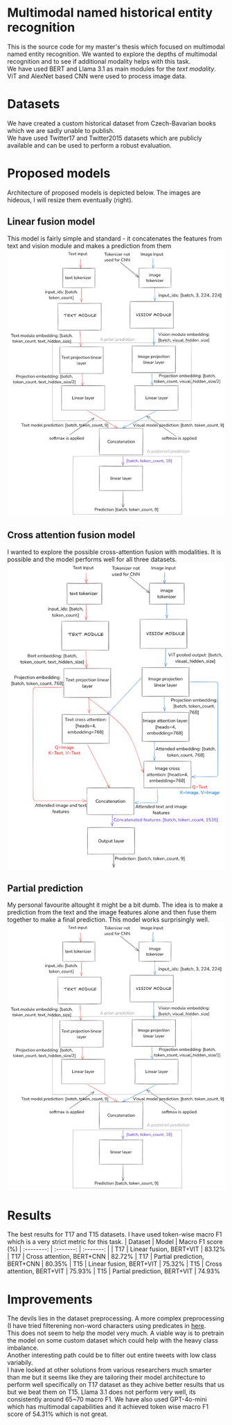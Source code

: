 # Multimodal named historical entity recognition
This is the source code for my master's thesis which focused on multimodal named entity recognition. We wanted to explore the depths of multimodal recognition and to see if additional modality helps with this task.  
We have used BERT and Llama 3.1 as main modules for the *text modality*. ViT and AlexNet based CNN were used to process image data.  
# Datasets
We have created a custom historical dataset from Czech-Bavarian books which we are sadly unable to publish.  
We have used Twitter17 and Twitter2015 datasets which are publicly available and can be used to perform a robust evaluation.  

# Proposed models
Architecture of proposed models is depicted below. The images are hideous, I will resize them eventually (right).
## Linear fusion model
This model is fairly simple and standard - it concatenates the features from text and vision module and makes a prediction from them
![alt text](architecture/linear_fusion_bert_twitter.png)
## Cross attention fusion model
I wanted to explore the possible cross-attention fusion with modalities. It is possible and the model performs well for all three datasets. 
![alt text](architecture/cross_attention_bert_twitter.png)
## Partial prediction
My personal favourite altought it might be a bit dumb. The idea is to make a prediction from the text and the image features alone and then fuse them together to make a final prediction. This model works surprisingly well.
![alt text](architecture/partial_prediction.png)

# Results 
The best results for T17 and T15 datasets. I have used token-wise macro F1 which is a very strict metric for this task.
| Dataset | Model | Macro F1 score (%)
| :--------: | :-------: | :-------: |
| T17 | Linear fusion, BERT+VIT | 83.12%
| T17 | Cross attention, BERT+CNN | 82.72%
| T17 | Partial prediction, BERT+CNN | 80.35%
| T15 | Linear fusion, BERT+VIT | 75.32%
| T15 | Cross attention, BERT+VIT | 75.93%
| T15 | Partial prediction, BERT+VIT | 74.93%

# Improvements
The devils lies in the dataset preprocessing. A more complex preprocessing (I have tried filterening non-word characters using predicates in [here](src/data/text_data_processor/FilteringJsonDataProcessor.py).  
This does not seem to help the model very much. A viable way is to pretrain the model on some custom dataset which could help with the heavy class imbalance.  
Another interesting path could be to filter out entire tweets with low class variabily.  
I have looked at other solutions from various researchers much smarter than me but it seems like they are tailoring their model architecture to perform well specifically on T17 dataset as they achive better results that us but we beat them on T15. 
Llama 3.1 does not perform very well, its consistently around 65~70 macro F1. We have also used GPT-4o-mini which has multimodal capabilities and it achieved token wise macro F1 score of 54.31% which is not great. 
